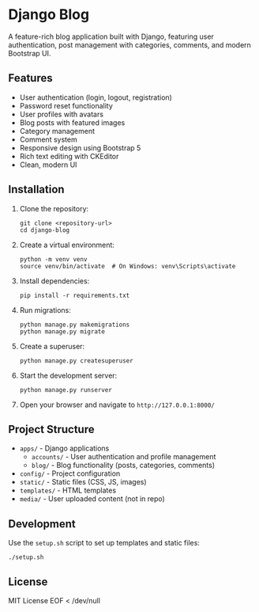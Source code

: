 # Django Blog

A feature-rich blog application built with Django, featuring user authentication, post management with categories, comments, and modern Bootstrap UI.

## Features

- User authentication (login, logout, registration)
- Password reset functionality
- User profiles with avatars
- Blog posts with featured images
- Category management
- Comment system
- Responsive design using Bootstrap 5
- Rich text editing with CKEditor
- Clean, modern UI

## Installation

1. Clone the repository:
   ```
   git clone <repository-url>
   cd django-blog
   ```

2. Create a virtual environment:
   ```
   python -m venv venv
   source venv/bin/activate  # On Windows: venv\Scripts\activate
   ```

3. Install dependencies:
   ```
   pip install -r requirements.txt
   ```

4. Run migrations:
   ```
   python manage.py makemigrations
   python manage.py migrate
   ```

5. Create a superuser:
   ```
   python manage.py createsuperuser
   ```

6. Start the development server:
   ```
   python manage.py runserver
   ```

7. Open your browser and navigate to `http://127.0.0.1:8000/`

## Project Structure

- `apps/` - Django applications
  - `accounts/` - User authentication and profile management
  - `blog/` - Blog functionality (posts, categories, comments)
- `config/` - Project configuration
- `static/` - Static files (CSS, JS, images)
- `templates/` - HTML templates
- `media/` - User uploaded content (not in repo)

## Development

Use the `setup.sh` script to set up templates and static files:

```
./setup.sh
```

## License

MIT License
EOF < /dev/null
